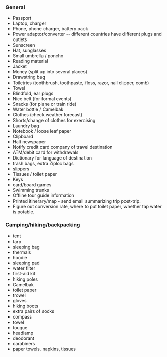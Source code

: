 ### General
- Passport
- Laptop, charger
- Phone, phone charger, battery pack
- Power adaptor/converter -- different countries have different plugs and outlets
- Sunscreen
- Hat, sunglasses
- Small umbrella / poncho
- Reading material
- Jacket
- Money (split up into several places)
- Drawstring bag
- Toiletries (toothbrush, toothpaste, floss, razor, nail clipper, comb)
- Towel
- Blindfold, ear plugs
- Nice belt (for formal events)
- Snacks (for plane or train ride)
- Water bottle / Camelbak
- Clothes (check weather forecast)
- Shorts/change of clothes for exercising
- Laundry bag
- Notebook / loose leaf paper
- Clipboard
- Halt newspaper
- Notify credit card company of travel destination
- ATM/debit card for withdrawals
- Dictionary for language of destination
- trash bags, extra Ziploc bags
- slippers
- Tissues / toilet paper
- Keys
- card/board games
- Swimming trunks
- Offline tour guide information
- Printed itinerary/map - send email summarizing trip post-trip.
- Figure out conversion rate, where to put toilet paper, whether tap water is potable.

### Camping/hiking/backpacking
- tent
- tarp
- sleeping bag
- thermals
- hoodie
- sleeping pad
- water filter
- first-aid kit
- hiking poles
- Camelbak
- toilet paper
- trowel
- gloves
- hiking boots
- extra pairs of socks
- compass
- towel
- touque
- headlamp
- deodorant
- carabiners
- paper towels, napkins, tissues
